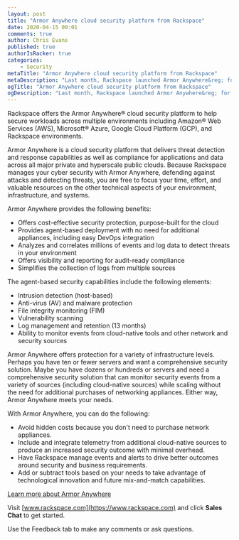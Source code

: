 ```yaml
---
layout: post
title: "Armor Anywhere cloud security platform from Rackspace"
date: 2020-04-15 00:01
comments: true
author: Chris Evans
published: true
authorIsRacker: true
categories:
    - Security
metaTitle: "Armor Anywhere cloud security platform from Rackspace"
metaDescription: "Last month, Rackspace launched Armor Anywhere&reg; for Amazon&reg; Web Services (AWS), Microsoft&reg; Azure, Google Cloud Platform (GCP), and private cloud platforms."
ogTitle: "Armor Anywhere cloud security platform from Rackspace"
ogDescription: "Last month, Rackspace launched Armor Anywhere&reg; for Amazon&reg; Web Services (AWS), Microsoft&reg; Azure, Google Cloud Platform (GCP), and private cloud platforms."
---
```


Rackspace offers the Armor Anywhere&reg; cloud security platform to help secure
workloads across multiple environments including  Amazon&reg; Web Services
(AWS), Microsoft&reg; Azure, Google Cloud Platform (GCP), and Rackspace
environments.

<!-- more -->

Armor Anywhere is a cloud security platform that delivers threat detection and
response capabilities as well as compliance for applications and data across
all major private and hyperscale public clouds. Because Rackspace manages your
cyber security with Armor Anywhere, defending against attacks and detecting
threats, you are free to focus your time, effort, and valuable resources on the
other technical aspects of your environment, infrastructure, and systems.


Armor Anywhere provides the following benefits:

- Offers cost-effective security protection, purpose-built for the cloud
- Provides agent-based deployment with no need for additional appliances,
  including easy DevOps integration
- Analyzes and correlates millions of events and log data to detect threats in
  your environment
- Offers visibility and reporting for audit-ready compliance
- Simplifies the collection of logs from multiple sources

The agent-based security capabilities include the following elements:

- Intrusion detection (host-based)
- Anti-virus (AV) and malware protection
- File integrity monitoring (FIM)
- Vulnerability scanning
- Log management and retention (13 months)
- Ability to monitor events from cloud-native tools and other network and
  security sources

Armor Anywhere offers protection for a variety of infrastructure levels. Perhaps
you have ten or fewer servers and want a comprehensive security solution. Maybe
you have dozens or hundreds or servers and need a comprehensive security solution
that can monitor security events from a variety of sources (including cloud-native
sources) while scaling without the need for additional purchases of networking
appliances. Either way, Armor Anywhere meets your needs.

With Armor Anywhere, you can do the following:

- Avoid hidden costs because you don't need to purchase network appliances.
- Include and integrate telemetry from additional cloud-native sources to
  produce an increased security outcome with minimal overhead.
- Have Rackspace manage events and alerts to drive better outcomes around
  security and business requirements.
- Add or subtract tools based on your needs to take advantage of technological
  innovation and future mix-and-match capabilities.


<a class="cta teal" id="cta" href="https://www.rackspace.com/lp/armor-anywhere">Learn more about Armor Anywhere</a>

Visit [www.rackspace.com](https://www.rackspace.com) and click **Sales Chat**
to get started.

Use the Feedback tab to make any comments or ask questions.
